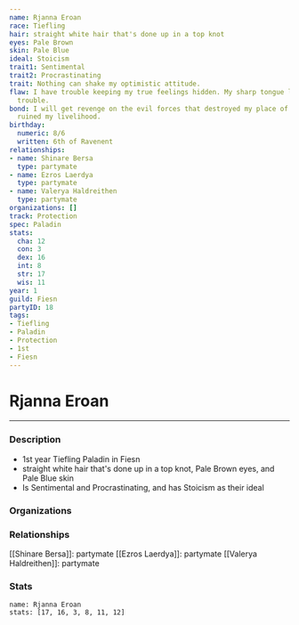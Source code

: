 ```yaml
---
name: Rjanna Eroan
race: Tiefling
hair: straight white hair that's done up in a top knot
eyes: Pale Brown
skin: Pale Blue
ideal: Stoicism
trait1: Sentimental
trait2: Procrastinating
trait: Nothing can shake my optimistic attitude.
flaw: I have trouble keeping my true feelings hidden. My sharp tongue lands me in
  trouble.
bond: I will get revenge on the evil forces that destroyed my place of business and
  ruined my livelihood.
birthday:
  numeric: 8/6
  written: 6th of Ravenent
relationships:
- name: Shinare Bersa
  type: partymate
- name: Ezros Laerdya
  type: partymate
- name: Valerya Haldreithen
  type: partymate
organizations: []
track: Protection
spec: Paladin
stats:
  cha: 12
  con: 3
  dex: 16
  int: 8
  str: 17
  wis: 11
year: 1
guild: Fiesn
partyID: 18
tags:
- Tiefling
- Paladin
- Protection
- 1st
- Fiesn
---
```

# Rjanna Eroan
---
### Description
- 1st year Tiefling Paladin in Fiesn
- straight white hair that's done up in a top knot, Pale Brown eyes, and Pale Blue skin
- Is Sentimental and Procrastinating, and has Stoicism as their ideal

### Organizations
### Relationships
[[Shinare Bersa]]: partymate
[[Ezros Laerdya]]: partymate
[[Valerya Haldreithen]]: partymate
### Stats
```statblock
name: Rjanna Eroan
stats: [17, 16, 3, 8, 11, 12]
```